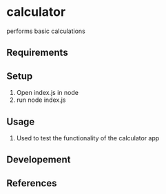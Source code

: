 # calculator

performs basic calculations

## Requirements


## Setup

1. Open index.js in node
2. run node index.js

## Usage

1. Used to test the functionality of the calculator app

## Developement

## References
